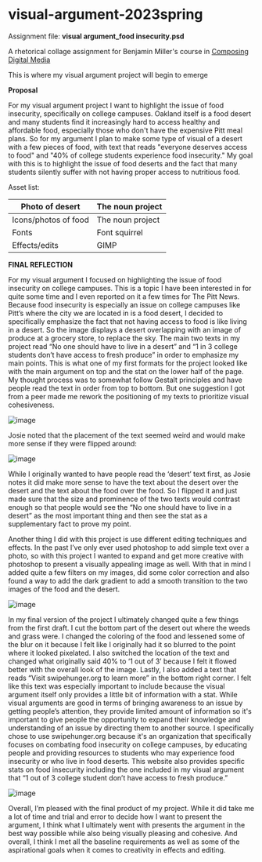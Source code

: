 # visual-argument-2023spring
Assignment file: **visual argument_food insecurity.psd**

A rhetorical collage assignment for Benjamin Miller's course in [Composing Digital Media](https://benmiller314.github.io/cdm2023spring/)

This is where my visual argument project will begin to emerge 

**Proposal**

For my visual argument project I want to highlight the issue of food insecurity, specifically on college campuses. Oakland itself is a food desert and many students find it increasingly hard to access healthy and affordable food, especially those who don't have the expensive Pitt meal plans. So for my argument I plan to make some type of visual of a desert with a few pieces of food, with text that reads "everyone deserves access to food" and "40% of college students experience food insecurity." My goal with this is to highlight the issue of food deserts and the fact that many students silently suffer with not having proper access to nutritious food. 

Asset list:
<html>
<body>
<!--StartFragment--><b style="font-weight:normal;" id="docs-internal-guid-0b4e4ed6-7fff-7536-d86e-2a65394575e7"><div dir="ltr" style="margin-left:0pt;" align="left">

Photo of desert | The noun project
-- | --
Icons/photos of food | The noun project
Fonts | Font squirrel
Effects/edits | GIMP

</div></b><!--EndFragment-->
</body>
</html>


**FINAL REFLECTION**

For my visual argument I focused on highlighting the issue of food insecurity on college campuses. This is a topic I have been interested in for quite some time and I even reported on it a few times for The Pitt News. Because food insecurity is especially an issue on college campuses like Pitt’s where the city we are located in is a food desert, I decided to specifically emphasize the fact that not having access to food is like living in a desert. So the image displays a desert overlapping with an image of produce at a grocery store, to replace the sky. The main two texts in my project read “No one should have to live in a desert” and “1 in 3 college students don’t have access to fresh produce” in order to emphasize my main points. This is what one of my first formats for the project looked like with the main argument on top and the stat on the lower half of the page. My thought process was to somewhat follow Gestalt principles and have people read the text in order from top to bottom. But one suggestion I got from a peer made me rework the positioning of my texts to prioritize visual cohesiveness.

![image](https://user-images.githubusercontent.com/122503776/221917912-169253b3-44fc-4ea2-bbad-6a05189844a3.png)

Josie noted that the placement of the text seemed weird and would make more sense if they were flipped around:

![image](https://user-images.githubusercontent.com/122503776/221917933-f88d4002-a802-43e2-8677-1967f11cf95f.png)

While I originally wanted to have people read the ‘desert’ text first, as Josie notes it did make more sense to have the text about the desert over the desert and the text about the food over the food. So I flipped it and just made sure that the size and prominence of the two texts would contrast enough so that people would see the “No one should have to live in a desert” as the most important thing and then see the stat as a supplementary fact to prove my point.

Another thing I did with this project is use different editing techniques and effects. In the past I’ve only ever used photoshop to add simple text over a photo, so with this project I wanted to expand and get more creative with photoshop to present a visually appealing image as well. With that in mind I added quite a few filters on my images, did some color correction and also found a way to add the dark gradient to add a smooth transition to the two images of the food and the desert.

![image](https://user-images.githubusercontent.com/122503776/221917976-ba07d844-d79b-41dd-b9db-76bb7f7032bf.png)

In my final version of the project I ultimately changed quite a few things from the first draft. I cut the bottom part of the desert out where the weeds and grass were. I changed the coloring of the food and lessened some of the blur on it because I felt like I originally had it so blurred to the point where it looked pixelated. I also switched the location of the text and changed what originally said 40% to ‘1 out of 3’ because I felt it flowed better with the overall look of the image. Lastly, I also added a text that reads “Visit swipehunger.org to learn more” in the bottom right corner. I felt like this text was especially important to include because the visual argument itself only provides a little bit of information with a stat. While visual arguments are good in terms of bringing awareness to an issue by getting people’s attention, they provide limited amount of information so it's important to give people the opportunity to expand their knowledge and understanding of an issue by directing them to another source. I specifically chose to use swipehunger.org because it's an organization that specifically focuses on combating food insecurity on college campuses, by educating people and providing resources to students who may experience food insecurity or who live in food deserts. This website also provides specific stats on food insecurity including the one included in my visual argument that “1 out of 3 college student don’t have access to fresh produce.”

![image](https://user-images.githubusercontent.com/122503776/221918026-43e546f0-abec-4731-9b7a-796e6862a223.png)

Overall, I’m pleased with the final product of my project. While it did take me a lot of time and trial and error to decide how I want to present the argument, I think what I ultimately went with presents the argument in the best way possible while also being visually pleasing and cohesive. And overall, I think I met all the baseline requirements as well as some of the aspirational goals when it comes to creativity in effects and editing.
